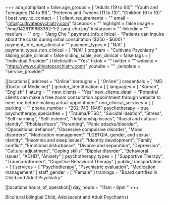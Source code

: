 +++
ada_compliant = false
age_groups = [
  "Adults (19 to 64)",
  "Youth and Teenagers (14 to 19)",
  "Preteens and Tweens (11 to 13)",
  "Children (6 to 10)"
]
best_way_to_contact = [ ]
client_requirements = ""
email = "info@cultivatepsychiatry.com"
facebook = ""
highlight = false
image = "/img/1426119863362-1-2-jang-cho.jpg"
instagram = ""
linkedin = ""
medium = ""
org = "Jang Cho "
payment_info_clinical = "Patients can inquire about the costs during initial consultation ($250 - $600) "
payment_info_non_clinical = ""
payment_types = [ "N/A" ]
payment_types_non_clinical = [ "N/A" ]
program = "Cultivate Psychiatry "
sliding_scale_clinical = false
sliding_scale_non_clinical = false
tags = [ "Individual Provider" ]
telehealth = "Yes"
tiktok = ""
twitter = ""
website = "https://www.cultivatepsychiatry.com/"
youtube = ""
_template = "service_provider"

[[locations]]
address = "Online"
boroughs = [ "Online" ]
credentials = [ "MD (Doctor of Medicine)" ]
gender_identification = [ ]
languages = [ "Korean", "English" ]
latLng = ""
new_clients = "Yes"
new_clients_detail = "Potential clients can make a free zoom consultation appointment through website to meet me before making actual appointment"
non_clinical_services = [ ]
parking = ""
phone_number = "202-743-1646"
psychotherapy = true
psychotherapy_specialties = [
  "Trauma/PTSD",
  "Suicidal ideation",
  "Stress",
  "Self-harming",
  "Self-esteem",
  "Relationship issues",
  "Racial and cultural identity",
  "Phobias/fears",
  "Parenting",
  "Panic attacks/disorder",
  "Oppositional defiance",
  "Obsessive compulsive disorder",
  "Mood disorders",
  "Medication management",
  "LGBTQIA, gender, and sexual identity",
  "Insomnia and sleep issues",
  "Identity development",
  "Family conflict",
  "Emotional disturbance",
  "Divorce and separation",
  "Depression",
  "Cultural adjustment",
  "Coping skills",
  "Bipolar disorder",
  "Behavioral issues",
  "ADHD",
  "Anxiety"
]
psychotherapy_types = [
  "Supportive Therapy",
  "Trauma-informed",
  "Cognitive Behavioral Therapy"
]
public_transportation = [ ]
services = [
  "Psychotherapy",
  "Psychiatric evaluation",
  "Medication management"
]
staff_gender = [ "Female" ]
trainings = "Board certified in Child and Adult Psychiatry"

  [[locations.hours_of_operation]]
  day_hours = "11am - 8pm "
+++

Bicultural bilingual Child, Adolescent and Adult Psychiatrist
